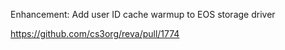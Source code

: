 Enhancement: Add user ID cache warmup to EOS storage driver

https://github.com/cs3org/reva/pull/1774
